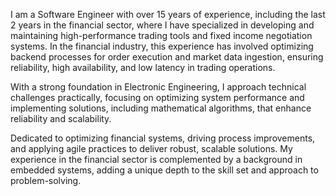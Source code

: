 I am a Software Engineer with over 15 years of experience, including the last 2 years in the financial sector, where I have specialized in developing and maintaining high-performance trading tools and fixed income negotiation systems. In the financial industry, this experience has involved optimizing backend processes for order execution and market data ingestion, ensuring reliability, high availability, and low latency in trading operations.

With a strong foundation in Electronic Engineering, I approach technical challenges practically, focusing on optimizing system performance and implementing solutions, including mathematical algorithms, that enhance reliability and scalability.

Dedicated to optimizing financial systems, driving process improvements, and applying agile practices to deliver robust, scalable solutions. My experience in the financial sector is complemented by a background in embedded systems, adding a unique depth to the skill set and approach to problem-solving.
